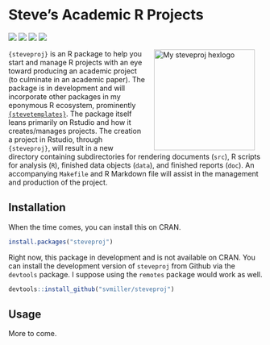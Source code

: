 
# Steve’s Academic R Projects

[![](https://www.r-pkg.org/badges/version/steveproj?color=green)](https://cran.r-project.org/package=steveproj)
[![](http://cranlogs.r-pkg.org/badges/grand-total/steveproj?color=green)](https://cran.r-project.org/package=steveproj)
[![](http://cranlogs.r-pkg.org/badges/last-month/steveproj?color=green)](https://cran.r-project.org/package=steveproj)
[![](http://cranlogs.r-pkg.org/badges/last-week/steveproj?color=green)](https://cran.r-project.org/package=steveproj)

<img src="http://svmiller.com/images/steveproj-hexlogo.png" alt="My steveproj hexlogo" align="right" width="200" style="padding: 0 15px; float: right;"/>

`{steveproj}` is an R package to help you start and manage R projects
with an eye toward producing an academic project (to culminate in an
academic paper). The package is in development and will incorporate
other packages in my eponymous R ecosystem, prominently
[`{stevetemplates}`](https://github.com/svmiller/stevetemplates). The
package itself leans primarily on Rstudio and how it creates/manages
projects. The creation a project in Rstudio, through `{steveproj}`, will
result in a new directory containing subdirectories for rendering
documents (`src`), R scripts for analysis (`R`), finished data objects
(`data`), and finished reports (`doc`). An accompanying `Makefile` and R
Markdown file will assist in the management and production of the
project.

## Installation

When the time comes, you can install this on CRAN.

``` r
install.packages("steveproj")
```

Right now, this package in development and is not available on CRAN. You
can install the development version of `steveproj` from Github via the
`devtools` package. I suppose using the `remotes` package would work as
well.

``` r
devtools::install_github("svmiller/steveproj")
```

## Usage

More to come.
